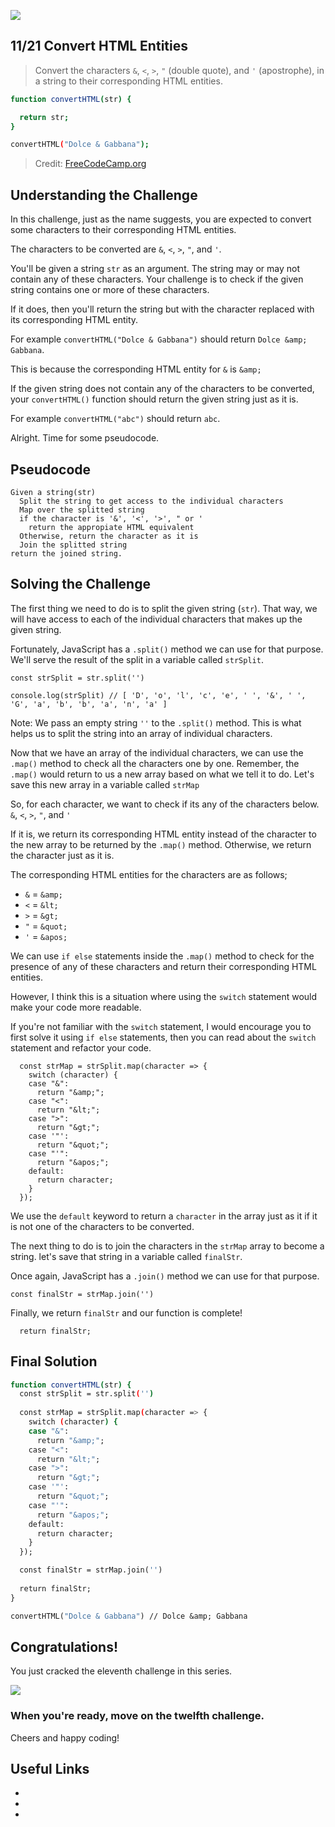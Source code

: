 ![](https://img.shields.io/badge/Coding-Challenges-darkgreen)

## 11/21 Convert HTML Entities
>Convert the characters `&`, `<`, `>`, `"` (double quote), and `'` (apostrophe), in a string to their corresponding HTML entities.

```bash
function convertHTML(str) {

  return str;
}

convertHTML("Dolce & Gabbana");
```
> Credit: [FreeCodeCamp.org](https://www.freecodecamp.org/learn/javascript-algorithms-and-data-structures/intermediate-algorithm-scripting/convert-html-entities)

## Understanding the Challenge

In this challenge, just as the name suggests, you are expected to convert some characters to their corresponding HTML entities.

The characters to be converted are `&`, `<`, `>`, `"`, and `'`.

You'll be given a string `str` as an argument. The string may or may not contain any of these characters. Your challenge is to check if the given string contains one or more of these characters. 

If it does, then you'll return the string but with the character replaced with its corresponding HTML entity.

For example `convertHTML("Dolce & Gabbana")` should return `Dolce &amp; Gabbana`. 

This is because the corresponding HTML entity for `&` is `&amp;`

If the given string does not contain any of the characters to be converted, your `convertHTML()` function should return the given string just as it is.

For example `convertHTML("abc")` should return `abc`.

Alright. Time for some pseudocode.

## Pseudocode

```
Given a string(str)
  Split the string to get access to the individual characters
  Map over the splitted string
  if the character is '&', '<', '>', " or '
    return the appropiate HTML equivalent
  Otherwise, return the character as it is
  Join the splitted string
return the joined string.
```

## Solving the Challenge

The first thing we need to do is to split the given string (`str`). That way, we will have access to each of the individual characters that makes up the given string. 

Fortunately, JavaScript has a `.split()` method we can use for that purpose. We'll serve the result of the split in a variable called `strSplit`.

```
const strSplit = str.split('')

console.log(strSplit) // [ 'D', 'o', 'l', 'c', 'e', ' ', '&', ' ', 'G', 'a', 'b', 'b', 'a', 'n', 'a' ]
```
Note: We pass an empty string `''` to the `.split()` method. This is what helps us to split the string into an array of individual characters.

Now that we have an array of the individual characters, we can use the `.map()` method to check all the characters one by one. Remember, the `.map()` would return to us a new array based on what we tell it to do. Let's save this new array in a variable called `strMap`

So, for each character, we want to check if its any of the characters below.
`&`, `<`, `>`, `"`, and `'`

If it is, we return its corresponding HTML entity instead of the character to the new array to be returned by the `.map()` method. Otherwise, we return the character just as it is.

The corresponding HTML entities for the characters are as follows;
- `&` = `&amp;` 
- `<` = `&lt;` 
- `>` = `&gt;` 
- `"` = `&quot;`
-  `'` = `&apos;`

We can use `if else` statements inside the `.map()` method to check for the presence of any of these characters and return their corresponding HTML entities.

However, I think this is a situation where using the `switch` statement would make your code more readable.

If you're not familiar with the `switch` statement, I would encourage you to first solve it using `if else` statements, then you can read about the `switch` statement and refactor your code.

```
  const strMap = strSplit.map(character => {
    switch (character) {
    case "&":
      return "&amp;";
    case "<":
      return "&lt;";
    case ">":
      return "&gt;";
    case '"':
      return "&quot;";
    case "'":
      return "&apos;";
    default:
      return character;
    }
  });
```

We use the `default` keyword to return a `character` in the array just as it if it is not one of the characters to be converted.

The next thing to do is to join the characters in the `strMap` array to become a string. let's save that string in a variable called `finalStr`.

Once again, JavaScript has a `.join()` method we can use for that purpose.

```
const finalStr = strMap.join('')
```

Finally, we return `finalStr` and our function is complete!

```
  return finalStr;
```

## Final Solution

```bash
function convertHTML(str) {
  const strSplit = str.split('')
  
  const strMap = strSplit.map(character => {
    switch (character) {
    case "&":
      return "&amp;";
    case "<":
      return "&lt;";
    case ">":
      return "&gt;";
    case '"':
      return "&quot;";
    case "'":
      return "&apos;";
    default:
      return character;
    }
  });

  const finalStr = strMap.join('')  
  
  return finalStr;
}

convertHTML("Dolce & Gabbana") // Dolce &amp; Gabbana 
```
## Congratulations!
You just cracked the eleventh challenge in this series.

![](https://camo.githubusercontent.com/749155b89333c6d89386f5c98dd110e234a00f2aa1e864a5b3fecaf089aedb27/68747470733a2f2f6d656469612e67697068792e636f6d2f6d656469612f336f36664a31424d375232454252446e784b2f67697068792e676966)

### When you're ready, move on the twelfth challenge. 

Cheers and happy coding!


## Useful Links
- []()
- []()
- []()
